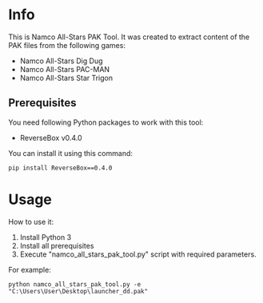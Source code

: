 # Info

This is Namco All-Stars PAK Tool. It was created to extract content
of the PAK files from the following games:
- Namco All-Stars Dig Dug
- Namco All-Stars PAC-MAN
- Namco All-Stars Star Trigon


## Prerequisites

You need following Python packages to work with this tool:
- ReverseBox v0.4.0

You can install it using this command:
```
pip install ReverseBox==0.4.0
```

# Usage

How to use it:
1. Install Python 3
2. Install all prerequisites
3. Execute "namco_all_stars_pak_tool.py" script with 
required parameters.

For example:
```
python namco_all_stars_pak_tool.py -e "C:\Users\User\Desktop\launcher_dd.pak"
```

